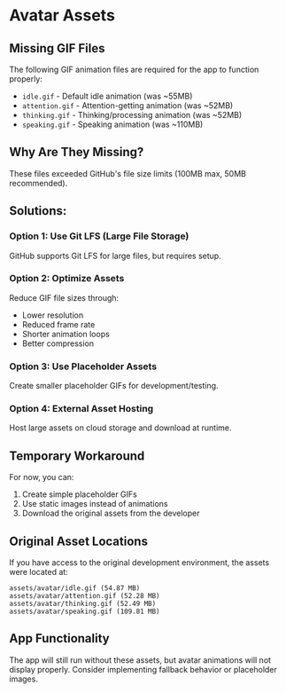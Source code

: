# Avatar Assets

## Missing GIF Files

The following GIF animation files are required for the app to function properly:

- `idle.gif` - Default idle animation (was ~55MB)
- `attention.gif` - Attention-getting animation (was ~52MB) 
- `thinking.gif` - Thinking/processing animation (was ~52MB)
- `speaking.gif` - Speaking animation (was ~110MB)

## Why Are They Missing?

These files exceeded GitHub's file size limits (100MB max, 50MB recommended). 

## Solutions:

### Option 1: Use Git LFS (Large File Storage)
GitHub supports Git LFS for large files, but requires setup.

### Option 2: Optimize Assets
Reduce GIF file sizes through:
- Lower resolution
- Reduced frame rate
- Shorter animation loops
- Better compression

### Option 3: Use Placeholder Assets
Create smaller placeholder GIFs for development/testing.

### Option 4: External Asset Hosting
Host large assets on cloud storage and download at runtime.

## Temporary Workaround

For now, you can:
1. Create simple placeholder GIFs
2. Use static images instead of animations
3. Download the original assets from the developer

## Original Asset Locations

If you have access to the original development environment, the assets were located at:
```
assets/avatar/idle.gif (54.87 MB)
assets/avatar/attention.gif (52.28 MB)  
assets/avatar/thinking.gif (52.49 MB)
assets/avatar/speaking.gif (109.81 MB)
```

## App Functionality

The app will still run without these assets, but avatar animations will not display properly. Consider implementing fallback behavior or placeholder images.